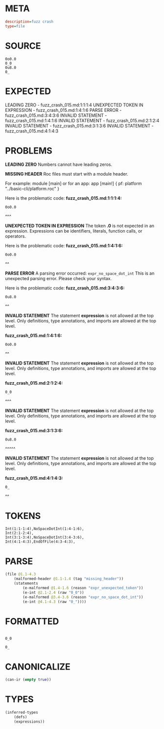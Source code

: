 # META
~~~ini
description=fuzz crash
type=file
~~~
# SOURCE
~~~roc
0o0.0
0_0
0u8.0
0_
~~~
# EXPECTED
LEADING ZERO - fuzz_crash_015.md:1:1:1:4
UNEXPECTED TOKEN IN EXPRESSION - fuzz_crash_015.md:1:4:1:6
PARSE ERROR - fuzz_crash_015.md:3:4:3:6
INVALID STATEMENT - fuzz_crash_015.md:1:4:1:6
INVALID STATEMENT - fuzz_crash_015.md:2:1:2:4
INVALID STATEMENT - fuzz_crash_015.md:3:1:3:6
INVALID STATEMENT - fuzz_crash_015.md:4:1:4:3
# PROBLEMS
**LEADING ZERO**
Numbers cannot have leading zeros.

**MISSING HEADER**
Roc files must start with a module header.

For example:
        module [main]
or for an app:
        app [main!] { pf: platform "../basic-cli/platform.roc" }

Here is the problematic code:
**fuzz_crash_015.md:1:1:1:4:**
```roc
0o0.0
```
^^^


**UNEXPECTED TOKEN IN EXPRESSION**
The token **.0** is not expected in an expression.
Expressions can be identifiers, literals, function calls, or operators.

Here is the problematic code:
**fuzz_crash_015.md:1:4:1:6:**
```roc
0o0.0
```
   ^^


**PARSE ERROR**
A parsing error occurred: `expr_no_space_dot_int`
This is an unexpected parsing error. Please check your syntax.

Here is the problematic code:
**fuzz_crash_015.md:3:4:3:6:**
```roc
0u8.0
```
   ^^


**INVALID STATEMENT**
The statement **expression** is not allowed at the top level.
Only definitions, type annotations, and imports are allowed at the top level.

**fuzz_crash_015.md:1:4:1:6:**
```roc
0o0.0
```
   ^^


**INVALID STATEMENT**
The statement **expression** is not allowed at the top level.
Only definitions, type annotations, and imports are allowed at the top level.

**fuzz_crash_015.md:2:1:2:4:**
```roc
0_0
```
^^^


**INVALID STATEMENT**
The statement **expression** is not allowed at the top level.
Only definitions, type annotations, and imports are allowed at the top level.

**fuzz_crash_015.md:3:1:3:6:**
```roc
0u8.0
```
^^^^^


**INVALID STATEMENT**
The statement **expression** is not allowed at the top level.
Only definitions, type annotations, and imports are allowed at the top level.

**fuzz_crash_015.md:4:1:4:3:**
```roc
0_
```
^^


# TOKENS
~~~zig
Int(1:1-1:4),NoSpaceDotInt(1:4-1:6),
Int(2:1-2:4),
Int(3:1-3:4),NoSpaceDotInt(3:4-3:6),
Int(4:1-4:3),EndOfFile(4:3-4:3),
~~~
# PARSE
~~~clojure
(file @1.1-4.3
	(malformed-header @1.1-1.4 (tag "missing_header"))
	(statements
		(e-malformed @1.4-1.6 (reason "expr_unexpected_token"))
		(e-int @2.1-2.4 (raw "0_0"))
		(e-malformed @3.4-3.6 (reason "expr_no_space_dot_int"))
		(e-int @4.1-4.3 (raw "0_"))))
~~~
# FORMATTED
~~~roc

0_0

0_
~~~
# CANONICALIZE
~~~clojure
(can-ir (empty true))
~~~
# TYPES
~~~clojure
(inferred-types
	(defs)
	(expressions))
~~~
